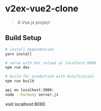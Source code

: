 # v2ex-vue2-clone

> A Vue.js project

## Build Setup

``` bash
# install dependencies
yarn install

# serve with hot reload at localhost:8080
npm run dev

# build for production with minification
npm run build

api on localhost:3000: 
node --harmony server.js
```

visit localhost:8080
